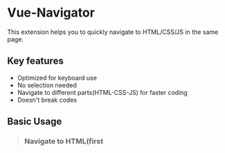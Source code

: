 # Vue-Navigator

This extension helps you to quickly navigate to HTML/CSS/JS in the same page.

## Key features

* Optimized for keyboard use
* No selection needed
* Navigate to different parts(HTML-CSS-JS) for faster coding
* Doesn't break codes

## Basic Usage
> ### Navigate to HTML(first<template>)
*  `Alt` + `1`
![demo](images/gifs/toHTML.gif)

> ### Navigate to Javasript(<script>)
*  `Alt` + `2`
![demo](images/gifs/toJS.gif)

> ### Navigate to Javasript(<script>)
*  `Alt` + `3`
![demo](images/gifs/toCSS.gif)

## Advanced Usage (Auto-detection)
> ### Navigate to the exact HTML element with classname
*  `Alt` + `1` when your cursor in <style> CSS area
![demo](images/gifs/toHTMLwithCSS.gif)

> ### Navigate to the spcific JS function
*  `Alt` + `2` when your cursor is at v-model or @click event
![demo](images/gifs/toJSwithHTML.gif)

